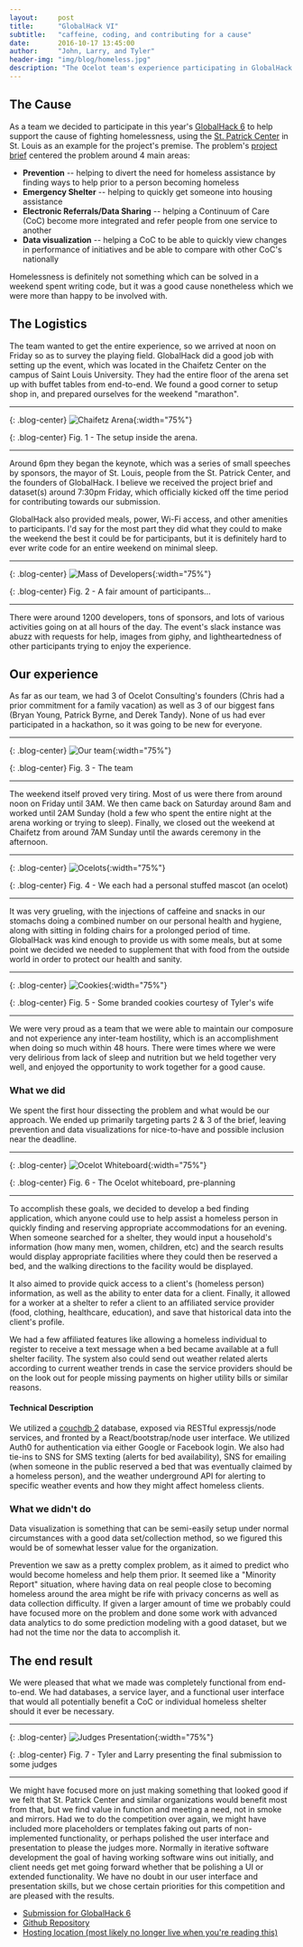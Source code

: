 ```yaml
---
layout:     post
title:      "GlobalHack VI"
subtitle:   "caffeine, coding, and contributing for a cause"
date:       2016-10-17 13:45:00
author:     "John, Larry, and Tyler"
header-img: "img/blog/homeless.jpg"
description: "The Ocelot team's experience participating in GlobalHack 6 (for St. Patrick's Center in St. Louis)"
---
```


## **The Cause**
As a team we decided to participate in this year's [GlobalHack 6](https://globalhack.org/globalhack-vi/) to help support the cause of fighting homelessness, using the [St. Patrick Center](http://www.stpatrickcenter.org/) in St. Louis as an example for the project's premise. The problem's [project brief](https://drive.google.com/drive/folders/0B2mfdDRureR9Yk8wSk9MX1ZCME0) centered the problem around 4 main areas:

* **Prevention** -- helping to divert the need for homeless assistance by finding ways to help prior to a person becoming homeless
* **Emergency Shelter** -- helping to quickly get someone into housing assistance
* **Electronic Referrals/Data Sharing** -- helping a Continuum of Care (CoC) become more integrated and refer people from one service to another
* **Data visualization** -- helping a CoC to be able to quickly view changes in performance of initiatives and be able to compare with other CoC's nationally

Homelessness is definitely not something which can be solved in a weekend spent writing code, but it was a good cause nonetheless which we were more than happy to be involved with.

## **The Logistics**
The team wanted to get the entire experience, so we arrived at noon on Friday so as to survey the playing field. GlobalHack did a good job with setting up the event, which was located in the Chaifetz Center on the campus of Saint Louis University. They had the entire floor of the arena set up with buffet tables from end-to-end. We found a good corner to setup shop in, and prepared ourselves for the weekend "marathon".

---

{: .blog-center}
![Chaifetz Arena](/img/blog/2016-10-25-global-hack-6/chaifetz.jpg){:width="75%"}

{: .blog-center}
Fig. 1 - The setup inside the arena.

---

Around 6pm they began the keynote, which was a series of small speeches by sponsors, the mayor of St. Louis, people from the St. Patrick Center, and the founders of GlobalHack. I believe we received the project brief and dataset(s) around 7:30pm Friday, which officially kicked off the time period for contributing towards our submission.

GlobalHack also provided meals, power, Wi-Fi access, and other amenities to participants. I'd say for the most part they did what they could to make the weekend the best it could be for participants, but it is definitely hard to ever write code for an entire weekend on minimal sleep.

---

{: .blog-center}
![Mass of Developers](/img/blog/2016-10-25-global-hack-6/dev_mass.jpg){:width="75%"}

{: .blog-center}
Fig. 2 - A fair amount of participants...

---

There were around 1200 developers, tons of sponsors, and lots of various activities going on at all hours of the day. The event's slack instance was abuzz with requests for help, images from giphy, and lightheartedness of other participants trying to enjoy the experience.

## **Our experience**
As far as our team, we had 3 of Ocelot Consulting's founders (Chris had a prior commitment for a family vacation) as well as 3 of our biggest fans (Bryan Young, Patrick Byrne, and Derek Tandy). None of us had ever participated in a hackathon, so it was going to be new for everyone.

---

{: .blog-center}
![Our team](/img/blog/2016-10-25-global-hack-6/team.jpg){:width="75%"}

{: .blog-center}
Fig. 3 - The team

---

The weekend itself proved very tiring. Most of us were there from around noon on Friday until 3AM. We then came back on Saturday around 8am and worked until 2AM Sunday (hold a few who spent the entire night at the arena working or trying to sleep). Finally, we closed out the weekend at Chaifetz from around 7AM Sunday until the awards ceremony in the afternoon.

---

{: .blog-center}
![Ocelots](/img/blog/2016-10-25-global-hack-6/ocelot.jpg){:width="75%"}

{: .blog-center}
Fig. 4 - We each had a personal stuffed mascot (an ocelot)

---

It was very grueling, with the injections of caffeine and snacks in our stomachs doing a combined number on our personal health and hygiene, along with sitting in folding chairs for a prolonged period of time. GlobalHack was kind enough to provide us with some meals, but at some point we decided we needed to supplement that with food from the outside world in order to protect our health and sanity.

---

{: .blog-center}
![Cookies](/img/blog/2016-10-25-global-hack-6/cookies.jpg){:width="75%"}

{: .blog-center}
Fig. 5 - Some branded cookies courtesy of Tyler's wife

---

We were very proud as a team that we were able to maintain our composure and not experience any inter-team hostility, which is an accomplishment when doing so much within 48 hours. There were times where we were very delirious from lack of sleep and nutrition but we held together very well, and enjoyed the opportunity to work together for a good cause.

### **What we did**
We spent the first hour dissecting the problem and what would be our approach. We ended up primarily targeting parts 2 & 3 of the brief, leaving prevention and data visualizations for nice-to-have and possible inclusion near the deadline.

---

{: .blog-center}
![Ocelot Whiteboard](/img/blog/2016-10-25-global-hack-6/whiteboard.jpg){:width="75%"}

{: .blog-center}
Fig. 6 - The Ocelot whiteboard, pre-planning

---

To accomplish these goals, we decided to develop a bed finding application, which anyone could use to help assist a homeless person in quickly finding and reserving appropriate accommodations for an evening. When someone searched for a shelter, they would input a household's information (how many men, women, children, etc) and the search results would display appropriate facilities where they could then be reserved a bed, and the walking directions to the facility would be displayed.

It also aimed to provide quick access to a client's (homeless person) information, as well as the ability to enter data for a client. Finally, it allowed for a worker at a shelter to refer a client to an affiliated service provider (food, clothing, healthcare, education), and save that historical data into the client's profile.

We had a few affiliated features like allowing a homeless individual to register to receive a text message when a bed became available at a full shelter facility. The system also could send out weather related alerts according to current weather trends in case the service providers should be on the look out for people missing payments on higher utility bills or similar reasons.

#### **Technical Description**
We utilized a [couchdb 2](http://couchdb.apache.org/) database, exposed via RESTful expressjs/node services, and fronted by a React/bootstrap/node user interface. We utilized Auth0 for authentication via either Google or Facebook login. We also had tie-ins to SNS for SMS texting (alerts for bed availability), SNS for emailing (when someone in the public reserved a bed that was eventually claimed by a homeless person), and the weather underground API for alerting to specific weather events and how they might affect homeless clients.

### **What we didn't do**
Data visualization is something that can be semi-easily setup under normal circumstances with a good data set/collection method, so we figured this would be of somewhat lesser value for the organization.

Prevention we saw as a pretty complex problem, as it aimed to predict who would become homeless and help them prior. It seemed like a "Minority Report" situation, where having data on real people close to becoming homeless around the area might be rife with privacy concerns as well as data collection difficulty. If given a larger amount of time we probably could have focused more on the problem and done some work with advanced data analytics to do some prediction modeling with a good dataset, but we had not the time nor the data to accomplish it.

## **The end result**
We were pleased that what we made was completely functional from end-to-end. We had databases, a service layer, and a functional user interface that would all potentially benefit a CoC or individual homeless shelter should it ever be necessary.

---

{: .blog-center}
![Judges Presentation](/img/blog/2016-10-25-global-hack-6/judges_presentation.jpg){:width="75%"}

{: .blog-center}
Fig. 7 - Tyler and Larry presenting the final submission to some judges

---

We might have focused more on just making something that looked good if we felt that St. Patrick Center and similar organizations would benefit most from that, but we find value in function and meeting a need, not in smoke and mirrors. Had we to do the competition over again, we might have included more placeholders or templates faking out parts of non-implemented functionality, or perhaps polished the user interface and presentation to please the judges more. Normally in iterative software development the goal of having working software wins out initially, and client needs get met going forward whether that be polishing a UI or extended functionality. We have no doubt in our user interface and presentation skills, but we chose certain priorities for this competition and are pleased with the results.

* [Submission for GlobalHack 6](https://devpost.com/software/ocelot-consulting-s-global-hack-6-project)
* [Github Repository](https://github.com/ocelotconsulting/global-hack-6/tree/1.0)
* [Hosting location (most likely no longer live when you're reading this)](https://gh6.ocelotconsulting.com/)
